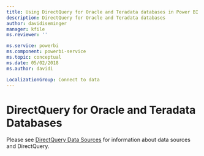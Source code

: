 ```yaml
---
title: Using DirectQuery for Oracle and Teradata databases in Power BI
description: DirectQuery for Oracle and Teradata databases
author: davidiseminger
manager: kfile
ms.reviewer: ''

ms.service: powerbi
ms.component: powerbi-service
ms.topic: conceptual
ms.date: 05/02/2018
ms.author: davidi

LocalizationGroup: Connect to data
---
```

# DirectQuery for Oracle and Teradata Databases
Please see [DirectQuery Data Sources](desktop-directquery-data-sources.md) for information about data sources and DirectQuery.

